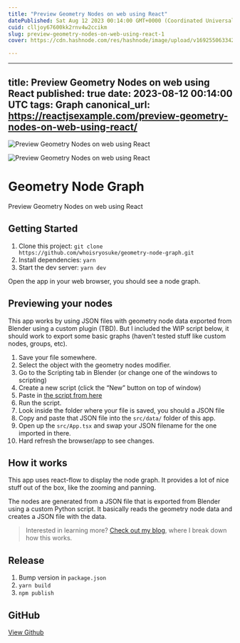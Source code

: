 ```yaml
---
title: "Preview Geometry Nodes on web using React"
datePublished: Sat Aug 12 2023 00:14:00 GMT+0000 (Coordinated Universal Time)
cuid: clljoy67600kk2rnv4w2ccikm
slug: preview-geometry-nodes-on-web-using-react-1
cover: https://cdn.hashnode.com/res/hashnode/image/upload/v1692550633424/071a5803-5b01-41a5-bb89-8c8fb7e5c1f2.jpeg

---
```


---
title: Preview Geometry Nodes on web using React
published: true
date: 2023-08-12 00:14:00 UTC
tags: Graph
canonical_url: https://reactjsexample.com/preview-geometry-nodes-on-web-using-react/
---

 ![Preview Geometry Nodes on web using React](https://cdn.hashnode.com/res/hashnode/image/upload/v1692550633424/071a5803-5b01-41a5-bb89-8c8fb7e5c1f2.jpeg)

![Preview Geometry Nodes on web using React](https://cdn.hashnode.com/res/hashnode/image/upload/v1692550635011/5dad98d1-ac0a-4af8-b6a8-7857acfde6cb.png)

# Geometry Node Graph

Preview Geometry Nodes on web using React

## Getting Started

1. Clone this project: `git clone https://github.com/whoisryosuke/geometry-node-graph.git`
2. Install dependencies: `yarn`
3. Start the dev server: `yarn dev`

Open the app in your web browser, you should see a node graph.

## Previewing your nodes

This app works by using JSON files with geometry node data exported from Blender using a custom plugin (TBD). But I included the WIP script below, it should work to export some basic graphs (haven’t tested stuff like custom nodes, groups, etc).

1. Save your file somewhere.
2. Select the object with the geometry nodes modifier.
3. Go to the Scripting tab in Blender (or change one of the windows to scripting)
4. Create a new script (click the “New” button on top of window)
5. Paste in [the script from here](https://github.com/whoisryosuke/geometry-node-graph/blob/main/scripts/export-geometry-nodes.py)
6. Run the script.
7. Look inside the folder where your file is saved, you should a JSON file
8. Copy and paste that JSON file into the `src/data/` folder of this app.
9. Open up the `src/App.tsx` and swap your JSON filename for the one imported in there.
10. Hard refresh the browser/app to see changes.

## How it works

This app uses react-flow to display the node graph. It provides a lot of nice stuff out of the box, like the zooming and panning.

The nodes are generated from a JSON file that is exported from Blender using a custom Python script. It basically reads the geometry node data and creates a JSON file with the data.

> Interested in learning more? [Check out my blog](https://whoisryosuke.com/blog), where I break down how this works.

## Release

1. Bump version in `package.json`
2. `yarn build`
3. `npm publish`

## GitHub

[View Github](https://github.com/whoisryosuke/geometry-node-graph?ref=reactjsexample.com)